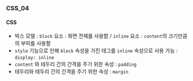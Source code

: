 ### CSS_04

#### CSS
- 박스 모델 : `block` 요소 : 화면 전체를 사용함 / `inline` 요소 : `content`의 크기만큼의 부피를 사용함
- `style` 기능으로 인해 `block` 속성을 가진 태그를 `inline` 속성으로 사용 가능 : `display: inline`
- `content` 와 테두리 간의 간격을 주기 위한 속성 : `padding`
- 테두리와 테두리 간의 간격을 주기 위한 속성 : `margin`
